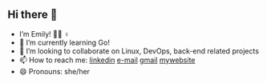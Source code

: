 ## Hi there 👋

-  I’m Emily! 🏳️‍⚧️ ♀️
- 🌱 I’m currently learning Go!
- 👯 I’m looking to collaborate on Linux, DevOps, back-end related projects
- 📫 How to reach me: [linkedin](https://www.linkedin.com/in/dimitrios-m-a288a7215/) [e-mail](mailto:dmakris@tutanota.com) [gmail](mailto:jim.makris1605@gmail.com) [mywebsite](https://cheerios.gr) 
- 😄 Pronouns: she/her

